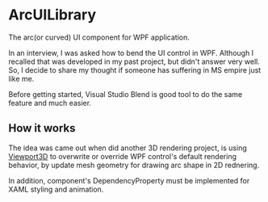 # ArcUILibrary
The arc(or curved) UI component for WPF application.

In an interview, I was asked how to bend the UI control in WPF. Although I recalled that was developed in my past project, but didn't answer very well. So, I decide to share my thought if someone has suffering in MS empire just like me.

Before getting started, Visual Studio Blend is good tool to do the same feature and much easier.

## How it works
The idea was came out when did another 3D rendering project, is using [Viewport3D](https://docs.microsoft.com/zh-tw/dotnet/api/system.windows.controls.viewport3d) to overwrite or override WPF control's default rendering behavior, by update mesh geometry for drawing arc shape in 2D rednering.

In addition, component's DependencyProperty must be implemented for XAML styling and animation.
